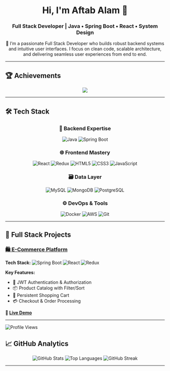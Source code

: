 <h1 align="center">Hi, I'm Aftab Alam 👋</h1>
<h3 align="center">Full Stack Developer | Java • Spring Boot • React • System Design</h3>

<p align="center">
🎯 I’m a passionate Full Stack Developer who builds robust backend systems and intuitive user interfaces. I focus on clean code, scalable architecture, and delivering seamless user experiences from end to end.
</p>

---

## 🏆 Achievements

<p align="center">
  <img src="https://github-profile-trophy.vercel.app/?username=theaftabalam&theme=gruvbox&no-frame=true&no-bg=true" />
</p>

---

## 🛠️ Tech Stack

<div align="center">

### 🔷 Backend Expertise  
![Java](https://img.shields.io/badge/Java-ED8B00?logo=java&logoColor=white&style=for-the-badge)
![Spring Boot](https://img.shields.io/badge/Spring_Boot-6DB33F?logo=springboot&logoColor=white&style=for-the-badge)

### 🌐 Frontend Mastery  
![React](https://img.shields.io/badge/React-61DAFB?logo=react&logoColor=black&style=for-the-badge)
![Redux](https://img.shields.io/badge/Redux-764ABC?logo=redux&logoColor=white&style=for-the-badge)
![HTML5](https://img.shields.io/badge/HTML5-E34F26?logo=html5&logoColor=white&style=for-the-badge)
![CSS3](https://img.shields.io/badge/CSS3-1572B6?logo=css3&logoColor=white&style=for-the-badge)
![JavaScript](https://img.shields.io/badge/JavaScript-F7DF1E?logo=javascript&logoColor=black&style=for-the-badge)

### 🗃️ Data Layer  
![MySQL](https://img.shields.io/badge/MySQL-4479A1?logo=mysql&logoColor=white&style=for-the-badge)
![MongoDB](https://img.shields.io/badge/MongoDB-47A248?logo=mongodb&logoColor=white&style=for-the-badge)
![PostgreSQL](https://img.shields.io/badge/PostgreSQL-4169E1?logo=postgresql&logoColor=white&style=for-the-badge)

### ⚙️ DevOps & Tools  
![Docker](https://img.shields.io/badge/Docker-2496ED?logo=docker&logoColor=white&style=for-the-badge)
![AWS](https://img.shields.io/badge/AWS-232F3E?logo=amazonaws&logoColor=white&style=for-the-badge)
![Git](https://img.shields.io/badge/Git-F05032?logo=git&logoColor=white&style=for-the-badge)

</div>

---

## 🚀 Full Stack Projects

### [🛍️ E-Commerce Platform](https://github.com/theaftabalam/e-commerce)
**Tech Stack:** ![Spring Boot](https://img.shields.io/badge/Spring_Boot-6DB33F?style=flat-square&logo=springboot&logoColor=white) ![React](https://img.shields.io/badge/React-61DAFB?style=flat-square&logo=react&logoColor=black) ![Redux](https://img.shields.io/badge/Redux-764ABC?style=flat-square&logo=redux&logoColor=white)

**Key Features:**
- 🔐 JWT Authentication & Authorization  
- 📦 Product Catalog with Filter/Sort  
- 🛒 Persistent Shopping Cart  
- 💳 Checkout & Order Processing  

**🔗 [Live Demo](#)** <!-- Replace with live link if available -->

---
![Profile Views](https://komarev.com/ghpvc/?username=theaftabalam&color=blue&style=for-the-badge)
## 📈 GitHub Analytics

<div align="center">

![GitHub Stats](https://github-readme-stats.vercel.app/api?username=theaftabalam&show_icons=true&bg_color=2E3440&title_color=88C0D0&text_color=ECEFF4&icon_color=8FBCBB&hide_title=true)
![Top Languages](https://github-readme-stats.vercel.app/api/top-langs/?username=theaftabalam&layout=compact&bg_color=2E3440&title_color=88C0D0&text_color=ECEFF4&hide_title=true)
![GitHub Streak](https://github-readme-streak-stats-eight.vercel.app/?user=TheAftabAlam&theme=dracula)

</div>

---
